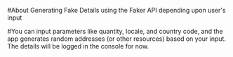 #About
Generating Fake Details using the Faker API depending upon user's input

#You can input parameters like quantity, locale, and country code, and the app generates random addresses (or other resources) based on your input. The details will be logged in the console for now.
